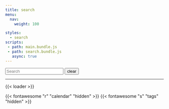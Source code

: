 ```yaml
---
title: search
menu:
  nav:
    weight: 100

styles:
  - search
scripts:
 - path: main.bundle.js
 - path: search.bundle.js
   async: true
---
```

<form action="" id="site-search" class="search-form" role="search">
  <input class="search" name="search" type="text" value="" id="search-input"
         aria-label="Search the site..." autocomplete="off"
         placeholder="Search" required="required" />
  <button id="search-clear" name="clear" type="button" value="clear">clear</button>
</form>

<script>
  'use-strict';
  let form = document.getElementById('site-search'),
      text = document.getElementById('search-input');

  text.addEventListener('focus', function() {
    form.classList.add('active');
  })

  text.addEventListener('blur', function() {
    form.classList.remove('active');
  })
</script>

<hr />

<div class="loader-container">
  {{< loader >}}
</div>

<ul id="search-results"></ul>

{{< fontawesome "r" "calendar" "hidden" >}}
{{< fontawesome "s" "tags" "hidden" >}}
